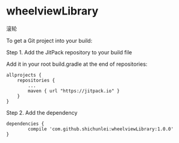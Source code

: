 # wheelviewLibrary

滚轮

To get a Git project into your build:

Step 1. Add the JitPack repository to your build file

Add it in your root build.gradle at the end of repositories:
  
    allprojects {
        repositories {
            ...
            maven { url "https://jitpack.io" }
        }
    }
  
  
Step 2. Add the dependency

	dependencies {
	        compile 'com.github.shichunlei:wheelviewLibrary:1.0.0'
	}

